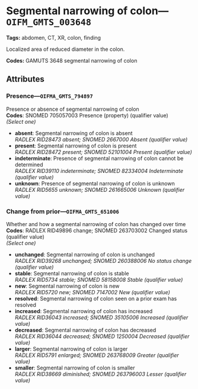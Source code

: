 # Segmental narrowing of colon—`OIFM_GMTS_003648`

**Tags:** abdomen, CT, XR, colon, finding

Localized area of reduced diameter in the colon.

**Codes:** GAMUTS 3648 segmental narrowing of colon

## Attributes

### Presence—`OIFMA_GMTS_794897`

Presence or absence of segmental narrowing of colon  
**Codes**: SNOMED 705057003 Presence (property) (qualifier value)  
*(Select one)*

- **absent**: Segmental narrowing of colon is absent  
_RADLEX RID28473 absent; SNOMED 2667000 Absent (qualifier value)_
- **present**: Segmental narrowing of colon is present  
_RADLEX RID28472 present; SNOMED 52101004 Present (qualifier value)_
- **indeterminate**: Presence of segmental narrowing of colon cannot be determined  
_RADLEX RID39110 indeterminate; SNOMED 82334004 Indeterminate (qualifier value)_
- **unknown**: Presence of segmental narrowing of colon is unknown  
_RADLEX RID5655 unknown; SNOMED 261665006 Unknown (qualifier value)_

### Change from prior—`OIFMA_GMTS_651006`

Whether and how a segmental narrowing of colon has changed over time  
**Codes**: RADLEX RID49896 change; SNOMED 263703002 Changed status (qualifier value)  
*(Select one)*

- **unchanged**: Segmental narrowing of colon is unchanged  
_RADLEX RID39268 unchanged; SNOMED 260388006 No status change (qualifier value)_
- **stable**: Segmental narrowing of colon is stable  
_RADLEX RID5734 stable; SNOMED 58158008 Stable (qualifier value)_
- **new**: Segmental narrowing of colon is new  
_RADLEX RID5720 new; SNOMED 7147002 New (qualifier value)_
- **resolved**: Segmental narrowing of colon seen on a prior exam has resolved  
- **increased**: Segmental narrowing of colon has increased  
_RADLEX RID36043 increased; SNOMED 35105006 Increased (qualifier value)_
- **decreased**: Segmental narrowing of colon has decreased  
_RADLEX RID36044 decreased; SNOMED 1250004 Decreased (qualifier value)_
- **larger**: Segmental narrowing of colon is larger  
_RADLEX RID5791 enlarged; SNOMED 263768009 Greater (qualifier value)_
- **smaller**: Segmental narrowing of colon is smaller  
_RADLEX RID38669 diminished; SNOMED 263796003 Lesser (qualifier value)_